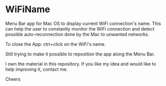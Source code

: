 WiFiName
========

Menu Bar app for Mac OS to display current WiFi connection's name. This can help the user to constantly monitor the WiFi connection and detect possible auto-reconnection done by the Mac to unwanted networks.

To close the App: ctrl+click on the WiFi's name.

Still trying to make it possible to reposition the app along the Menu Bar.

I own the material in this repository. If you like my idea and would like to help improving it, contact me.

Cheers
